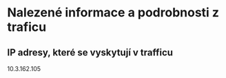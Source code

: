 # Nalezené informace a podrobnosti z traficu

## IP adresy, které se vyskytují v trafficu 
  10.3.162.105
